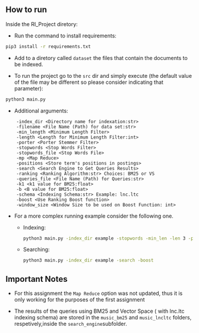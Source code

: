 ## How to run

Inside the RI_Project diretory:

- Run the command to install requirements:
```bash
pip3 install -r requirements.txt
```

- Add to a diretory called `dataset` the files that contain the documents to be indexed.

- To run the project go to the `src` dir and simply execute (the default value of the file may be different so please consider indicating that parameter):
```bash
python3 main.py
```

- Additional arguments:
```
    -index_dir <Directory name for indexation:str>            
    -filename <File Name (Path) for data set:str>            
    -min_length <Minimum Length Filter>            
    -length <Length for Minimum Length Filter:int>            
    -porter <Porter Stemmer Filter>            
    -stopwords <Stop Words Filter>            
    -stopwords_file <Stop Words File>            
    -mp <Map Reduce>            
    -positions <Store term's positions in postings>            
    -search <Search Engine to Get Queries Results>            
    -ranking <Ranking Algorithm:str> Choices: BM25 or VS           
    -queries_file <File Name (Path) for Queries:str>            
    -k1 <k1 value for BM25:float>            
    -b <B value for BM25:float>            
    -schema <Indexing Schema:str> Example: lnc.ltc            
    -boost <Use Ranking Boost function>            
    -window_size <Window Size to be used on Boost Function: int>  
```

- For a more complex running example consider the following one. 
  - Indexing:
    ```bash
    python3 main.py -index_dir example -stopwords -min_len -len 3 -positions
    ```

  - Searching:
    ```bash
    python3 main.py -index_dir example -search -boost
    ```

## Important Notes
- For this assignment the `Map Reduce` option  was not updated, thus it is only working for the purposes of the first assignment

- The results of the queries using BM25 and Vector Space ( with lnc.ltc indexing schema) are stored in the `music_bm25` and `music_lncltc` folders, respetively,inside the `search_engine`subfolder.